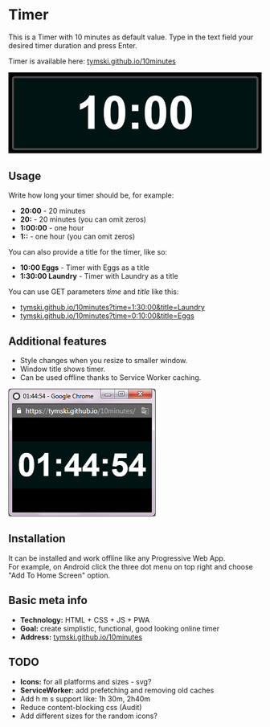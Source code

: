 # Timer

This is a Timer with 10 minutes as default value. Type in the text field your desired timer duration and press Enter.

Timer is available here: [tymski.github.io/10minutes](https://tymski.github.io/10minutes/)  
  
![10 minutes screenshot](media/screenshot.png)

## Usage

Write how long your timer should be, for example:

* __20:00__ - 20 minutes
* __20:__ - 20 minutes (you can omit zeros)
* __1:00:00__ - one hour
* __1::__ - one hour (you can omit zeros)

You can also provide a title for the timer, like so:

* __10:00 Eggs__ - Timer with Eggs as a title
* __1:30:00 Laundry__ - Timer with Laundry as a title

You can use GET parameters *time* and *title* like this:  
* [tymski.github.io/10minutes?time=1:30:00&title=Laundry](https://tymski.github.io/10minutes/?time=1:30:00&title=Laundry)  
* [tymski.github.io/10minutes?time=0:10:00&title=Eggs](https://tymski.github.io/10minutes/?time=0:10:00&title=Eggs)

## Additional features

* Style changes when you resize to smaller window. 
* Window title shows timer.
* Can be used offline thanks to Service Worker caching.

![Small window screenshot](media/screenshot_popup.png)

## Installation

It can be installed and work offline like any Progressive Web App.  
For example, on Android click the three dot menu on top right and choose "Add To Home Screen" option.

## Basic meta info

* **Technology:** HTML + CSS + JS + PWA
* **Goal:** create simplistic, functional, good looking online timer
* **Address:** [tymski.github.io/10minutes](https://tymski.github.io/10minutes/)

## TODO

* **Icons:** for all platforms and sizes - svg?
* **ServiceWorker:** add prefetching and removing old caches
* Add h m s support like: 1h 30m, 2h40m
* Reduce content-blocking css (Audit)
* Add different sizes for the random icons?
